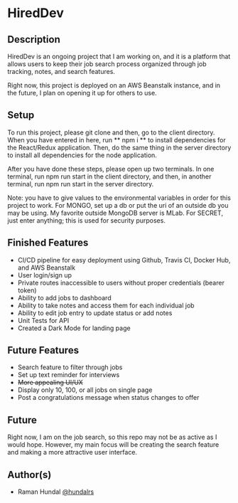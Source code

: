 # HiredDev

## Description

HiredDev is an ongoing project that I am working on, and it is a platform that allows users to keep their job search process organized through job tracking, notes, and search features.

Right now, this project is deployed on an AWS Beanstalk instance, and in the future, I plan on opening it up for others to use. 

## Setup

To run this project, please git clone and then, go to the client directory. When you have entered in here, run ** npm i ** to install dependencies for the React/Redux application. Then, do the same thing in the server directory to install all dependencies for the node application.

After you have done these steps, please open up two terminals. In one terminal, run npm run start in the client directory, and then, in another terminal, run npm run start in the server directory.

Note: you have to give values to the environmental variables in order for this project to work. For MONGO, set up a db or put the uri of an outside db you may be using. My favorite outside MongoDB server is MLab. For SECRET, just enter anything; this is used for security purposes.

## Finished Features

* CI/CD pipeline for easy deployment using Github, Travis CI, Docker Hub, and AWS Beanstalk
* User login/sign up
* Private routes inaccessible to users without proper credentials (bearer token)
* Ability to add jobs to dashboard
* Ability to take notes and access them for each individual job
* Ability to edit job entry to update status or add notes
* Unit Tests for API
* Created a Dark Mode for landing page

## Future Features

* Search feature to filter through jobs
* Set up text reminder for interviews
* ~~More appealing UI/UX~~
* Display only 10, 100, or all jobs on single page
* Post a congratulations message when status changes to offer

## Future

Right now, I am on the job search, so this repo may not be as active as I would hope. However, my main focus will be creating the search feature and making a more attractive user interface.

## Author(s)

* Raman Hundal [@hundalrs](http://github.com/hundalrs)

